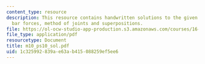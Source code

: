 ```yaml
---
content_type: resource
description: This resource contains handwritten solutions to the given problem seton
  bar forces, method of joints and superpositions.
file: https://ol-ocw-studio-app-production.s3.amazonaws.com/courses/16-01-unified-engineering-i-ii-iii-iv-fall-2005-spring-2006/1c325992839ae63ab415088259ef5ee6_m10_ps10_sol.pdf
file_type: application/pdf
resourcetype: Document
title: m10_ps10_sol.pdf
uid: 1c325992-839a-e63a-b415-088259ef5ee6
---
```

